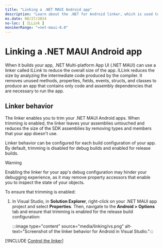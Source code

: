 ```yaml
---
title: "Linking a .NET MAUI Android app"
description: "Learn about the .NET for Android linker, which is used to eliminate unused code from a .NET MAUI Android app in order to reduce its size."
ms.date: 08/27/2024
no-loc: [ ILLink ]
monikerRange: "=net-maui-8.0"
---
```


# Linking a .NET MAUI Android app

When it builds your app, .NET Multi-platform App UI (.NET MAUI) can use a linker called *ILLink* to reduce the overall size of the app. ILLink reduces the size by analyzing the intermediate code produced by the compiler. It removes unused methods, properties, fields, events, structs, and classes to produce an app that contains only code and assembly dependencies that are necessary to run the app.

## Linker behavior

The linker enables you to trim your .NET MAUI Android apps. When trimming is enabled, the linker leaves your assemblies untouched and reduces the size of the SDK assemblies by removing types and members that your app doesn't use.

Linker behavior can be configured for each build configuration of your app. By default, trimming is disabled for debug builds and enabled for release builds.

> [!WARNING]
> Enabling the linker for your app's debug configuration may hinder your debugging experience, as it may remove property accessors that enable you to inspect the state of your objects.

To ensure that trimming is enabled:

1. In Visual Studio, in **Solution Explorer**, right-click on your .NET MAUI app project and select **Properties**. Then, navigate to the **Android > Options** tab and ensure that trimming is enabled for the release build configuration:

    :::image type="content" source="media/linking/vs.png" alt-text="Screenshot of the linker behavior for Android in Visual Studio.":::

[!INCLUDE [Control the linker](../includes/linker-control.md)]
